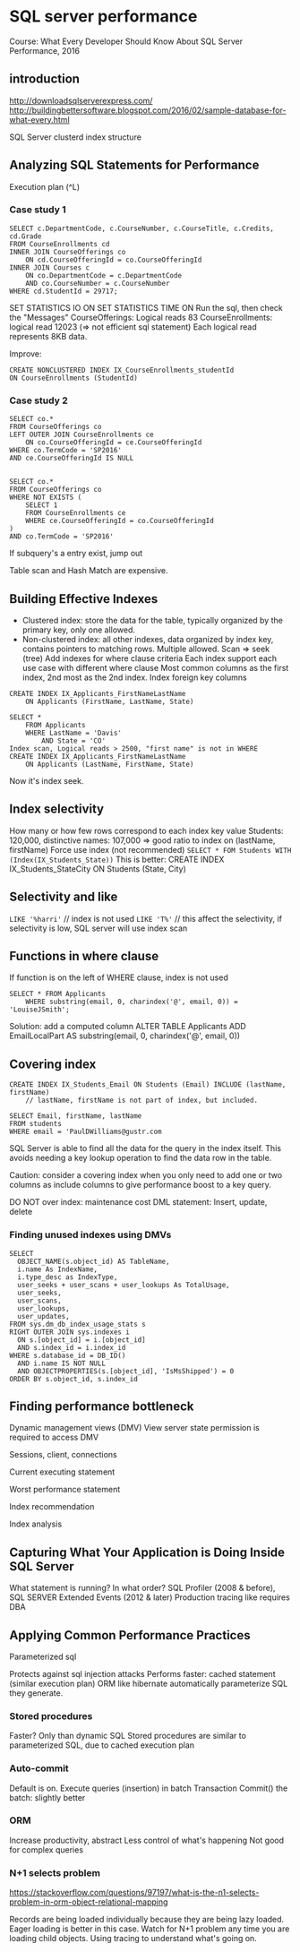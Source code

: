 SQL server performance
=======================
Course: What Every Developer Should Know About SQL Server Performance, 2016

## introduction

http://downloadsqlserverexpress.com/
http://buildingbettersoftware.blogspot.com/2016/02/sample-database-for-what-every.html 

SQL Server clusterd index structure


 

## Analyzing SQL Statements for Performance
Execution plan (^L)
### Case study 1
```shell script
SELECT c.DepartmentCode, c.CourseNumber, c.CourseTitle, c.Credits, cd.Grade
FROM CourseEnrollments cd
INNER JOIN CourseOfferings co
	ON cd.CourseOfferingId = co.CourseOfferingId
INNER JOIN Courses c
	ON co.DepartmentCode = c.DepartmentCode
	AND co.CourseNumber = c.CourseNumber
WHERE cd.StudentId = 29717;
```


SET STATISTICS IO ON
SET STATISTICS TIME ON
Run the sql, then check the "Messages"
	CourseOfferings: Logical reads 83
	CourseEnrollments: logical read 12023 (=> not efficient sql statement)
Each logical read represents 8KB data.

Improve:
```shell script
CREATE NONCLUSTERED INDEX IX_CourseEnrollments_studentId
ON CourseEnrollments (StudentId)
```


### Case study 2
```shell script
SELECT co.*
FROM CourseOfferings co
LEFT OUTER JOIN CourseEnrollments ce
	ON co.CourseOfferingId = ce.CourseOfferingId
WHERE co.TermCode = 'SP2016'
AND ce.CourseOfferingId IS NULL


SELECT co.*
FROM CourseOfferings co
WHERE NOT EXISTS (
	SELECT 1 
	FROM CourseEnrollments ce
	WHERE ce.CourseOfferingId = co.CourseOfferingId
)
AND co.TermCode = 'SP2016'
```


If subquery's a entry exist, jump out

 
Table scan and Hash Match are expensive.

## Building Effective Indexes
- Clustered index: store the data for the table, typically organized by the primary key, only one allowed.
- Non-clustered index: all other indexes, data organized by index key, contains pointers to matching rows. Multiple allowed.
Scan => seek (tree)
Add indexes for where clause criteria
Each index support each use case with different where clause
Most common columns as the first index, 2nd most as the 2nd index.
Index foreign key columns

```shell script
CREATE INDEX IX_Applicants_FirstNameLastName
	ON Applicants (FirstName, LastName, State)

SELECT *
	FROM Applicants
	WHERE LastName = 'Davis'
		AND State = 'CO'
Index scan, Logical reads > 2500, "first name" is not in WHERE
CREATE INDEX IX_Applicants_FirstNameLastName
	ON Applicants (LastName, FirstName, State)
```
Now it's index seek.

## Index selectivity
How many or how few rows correspond to each index key value
Students: 120,000, distinctive names: 107,000 => good ratio to index on (lastName, firstName)
Force use index (not recommended)
`SELECT * FOM Students WITH (Index(IX_Students_State))`
This is better:
CREATE INDEX IX_Students_StateCity ON Students (State, City)

## Selectivity and like
`LIKE '%harri'` // index is not used
`LIKE 'T%'` // this affect the selectivity, if selectivity is low, SQL server will use index scan

## Functions in where clause
If function is on the left of WHERE clause, index is not used
```shell script
SELECT * FROM Applicants
	WHERE substring(email, 0, charindex('@', email, 0)) = 'LouiseJSmith';
```

Solution: add a computed column
ALTER TABLE Applicants ADD EmailLocalPart AS substring(email, 0, charindex('@', email, 0))

## Covering index
```shell script
CREATE INDEX IX_Students_Email ON Students (Email) INCLUDE (lastName, firstName)
	// lastName, firstName is not part of index, but included.

SELECT Email, firstName, lastName 
FROM students
WHERE email = 'PaulDWilliams@gustr.com
```
SQL Server is able to find all the data for the query in the index itself. 
This avoids needing a key lookup operation to find the data row in the table.


Caution: consider a covering index when you only need to add one or two columns as include columns 
to give performance boost to a key query.

DO NOT over index: maintenance cost
DML statement: Insert, update, delete

### Finding unused indexes using DMVs
```shell script
SELECT 
  OBJECT_NAME(s.object_id) AS TableName,
  i.name As IndexName,
  i.type_desc as IndexType,
  user_seeks + user_scans + user_lookups As TotalUsage,
  user_seeks,
  user_scans,
  user_lookups,
  user_updates,
FROM sys.dm_db_index_usage_stats s
RIGHT OUTER JOIN sys.indexes i
  ON s.[object_id] = i.[object_id]
  AND s.index_id = i.index_id
WHERE s.database_id = DB_ID()
  AND i.name IS NOT NULL
  AND OBJECTPROPERTIES(s.[object_id], 'IsMsShipped') = 0
ORDER BY s.object_id, s.index_id 
```

## Finding performance bottleneck
Dynamic management views (DMV)
View server state permission is required to access DMV

Sessions, client, connections
 

Current executing statement

Worst performance statement

Index recommendation

Index analysis
 

## Capturing What Your Application is Doing Inside SQL Server
What statement is running? In what order?
SQL Profiler (2008 & before), SQL SERVER Extended Events (2012 & later)
Production tracing like requires DBA

## Applying Common Performance Practices
Parameterized sql
 
Protects against sql injection attacks
Performs faster: cached statement (similar execution plan)
ORM like hibernate automatically parameterize SQL they generate.

### Stored procedures
Faster? Only than dynamic SQL
Stored procedures are similar to parameterized SQL, due to cached execution plan

### Auto-commit
Default is on.
Execute queries (insertion) in batch
Transaction Commit() the batch: slightly better

### ORM
Increase productivity, abstract
Less control of what's happening
Not good for complex queries

### N+1 selects problem
https://stackoverflow.com/questions/97197/what-is-the-n1-selects-problem-in-orm-object-relational-mapping

Records are being loaded individually because they are being lazy loaded.
Eager loading is better in this case.
Watch for N+1 problem any time you are loading child objects.
Using tracing to understand what's going on.

